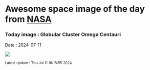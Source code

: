 
# Awesome space image of the day from [NASA](https://api.nasa.gov/)

### Today image : Globular Cluster Omega Centauri
Date : 2024-07-11

![](https://apod.nasa.gov/apod/image/2407/NGC5139_Stein_a1024.jpg)

<small>Latest update : Thu Jul 11 18:18:55 2024</small>
        